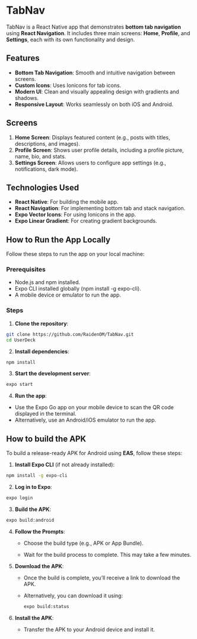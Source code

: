 # TabNav

TabNav is a React Native app that demonstrates **bottom tab navigation** using **React Navigation**. It includes three main screens: **Home**, **Profile**, and **Settings**, each with its own functionality and design.

## Features

- **Bottom Tab Navigation**: Smooth and intuitive navigation between screens.
- **Custom Icons**: Uses Ionicons for tab icons.
- **Modern UI**: Clean and visually appealing design with gradients and shadows.
- **Responsive Layout**: Works seamlessly on both iOS and Android.

## Screens

1. **Home Screen**: Displays featured content (e.g., posts with titles, descriptions, and images).
2. **Profile Screen**: Shows user profile details, including a profile picture, name, bio, and stats.
3. **Settings Screen**: Allows users to configure app settings (e.g., notifications, dark mode).

## Technologies Used

- **React Native**: For building the mobile app.
- **React Navigation**: For implementing bottom tab and stack navigation.
- **Expo Vector Icons**: For using Ionicons in the app.
- **Expo Linear Gradient**: For creating gradient backgrounds.

## How to Run the App Locally

Follow these steps to run the app on your local machine:

### Prerequisites

- Node.js and npm installed.
- Expo CLI installed globally (npm install -g expo-cli).
- A mobile device or emulator to run the app.

### Steps

1. **Clone the repository**:

```bash
git clone https://github.com/RaidenOM/TabNav.git
cd UserDeck
```

2. **Install dependencies**:

```bash
npm install
```

3. **Start the development server**:

```bash
expo start
```

4. **Run the app**:

- Use the Expo Go app on your mobile device to scan the QR code displayed in the terminal.
- Alternatively, use an Android/iOS emulator to run the app.

## How to build the APK

To build a release-ready APK for Android using **EAS**, follow these steps:

1. **Install Expo CLI** (if not already installed):

```bash
npm install -g expo-cli
```

2. **Log in to Expo**:

```bash
expo login
```

3. **Build the APK**:

```bash
expo build:android
```

4. **Follow the Prompts**:

   - Choose the build type (e.g., APK or App Bundle).

   - Wait for the build process to complete. This may take a few minutes.

5. **Download the APK**:

   - Once the build is complete, you’ll receive a link to download the APK.

   - Alternatively, you can download it using:
     ```bash
     expo build:status
     ```

6. **Install the APK**:
   - Transfer the APK to your Android device and install it.
